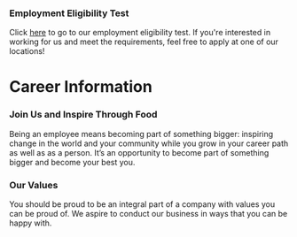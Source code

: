 <!--- This section is Cascading Style Sheet (CSS) and applies to HTML -->
<style>
/* "row style" is flexible size and aligns pictures in center */
.row {
  align-items: center;
  display: flex;
}

/* "column style" is one-third of the width with padding */
.column {
  flex: 33.33%;
  padding: 5px;
}

</style>

### Employment Eligibility Test
Click <a href="/employmenttest">here</a> to go to our employment eligibility test. If you're interested in working for us and meet the requirements, feel free to apply at one of our locations!
  
# Career Information
  
### Join Us and Inspire Through Food
Being an employee means becoming part of something bigger: inspiring change in the world and your community while you grow in your career path as well as as a person. It’s an opportunity to become part of something bigger and become your best you.

### Our Values
You should be proud to be an integral part of a company with values you can be proud of. We aspire to conduct our business in ways that you can be happy with.